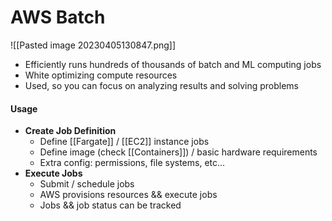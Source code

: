# AWS Batch
![[Pasted image 20230405130847.png]]
- Efficiently runs hundreds of thousands of batch and ML computing jobs
- White optimizing compute resources
- Used, so you can focus on analyzing results and solving problems

#### Usage
- **Create Job Definition**
	- Define [[Fargate]] / [[EC2]] instance jobs
	- Define image (check [[Containers]]) / basic hardware requirements
	- Extra config: permissions, file systems, etc...
- **Execute Jobs**
	- Submit / schedule jobs
	- AWS provisions resources && execute jobs
	- Jobs && job status can be tracked